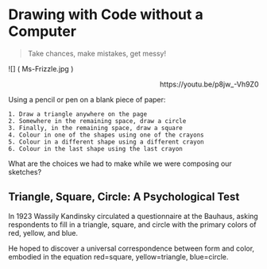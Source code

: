 # Drawing with Code without a Computer

> Take chances, make mistakes, get messy!

![] ( Ms-Frizzle.jpg )

<div style='text-align: right'>https://youtu.be/p8jw_-Vh9Z0</div>

Using a pencil or pen on a blank piece of paper:

    1. Draw a triangle anywhere on the page
    2. Somewhere in the remaining space, draw a circle
    3. Finally, in the remaining space, draw a square
    4. Colour in one of the shapes using one of the crayons
    5. Colour in a different shape using a different crayon
    6. Colour in the last shape using the last crayon

What are the choices we had to make while we were composing our sketches?

## Triangle, Square, Circle: A Psychological Test

In 1923 Wassily Kandinsky circulated a questionnaire at the Bauhaus,
asking respondents to fill in a triangle, square, and circle
with the primary colors of red, yellow, and blue.

He hoped to discover a universal correspondence between form and color,
embodied in the equation red=square, yellow=triangle, blue=circle.
